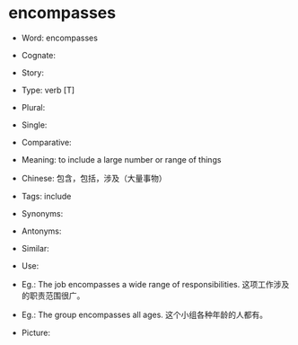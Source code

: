 # encompasses

- Word: encompasses
- Cognate: 
- Story: 

- Type: verb [T]
- Plural: 
- Single: 
- Comparative: 
- Meaning: to include a large number or range of things
- Chinese: 包含，包括，涉及（大量事物）
- Tags: include
- Synonyms: 
- Antonyms: 
- Similar: 
- Use: 
- Eg.: The job encompasses a wide range of responsibilities. 这项工作涉及的职责范围很广。
- Eg.: The group encompasses all ages. 这个小组各种年龄的人都有。
- Picture: 

